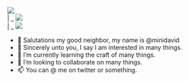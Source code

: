 
<img src="https://img.shields.io/badge/Folder Of Some Skills I Have-333333?style-for-the-badge"></img>
<br>
| _      <img src="https://img.shields.io/badge/Lua-000000?style=for-the-badge&logo=lua&logoColor=white"></img>
<br>
| _      <img src="https://img.shields.io/badge/Flutter-FFFFFF?style=for-the-badge&logo=flutter&logoColor=black"></img>

- 👋 Salutations my good neighbor, my name is @minidavid
- 👀 Sincerely unto you, I say I am interested in many things.
- 🌱 I’m currently learning the craft of many things.
- 💞️ I’m looking to collaborate on many things.
- 📫 You can @ me on twitter or something.

<!---
minidavid/minidavid is a ✨ special ✨ repository because its `README.md` (this file) appears on your GitHub profile.
You can click the Preview link to take a look at your changes.
--->
